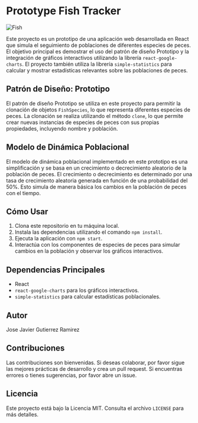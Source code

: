 # Prototype Fish Tracker

![Fish](fish-image.jpg)

Este proyecto es un prototipo de una aplicación web desarrollada en React que simula el seguimiento de poblaciones de diferentes especies de peces. El objetivo principal es demostrar el uso del patrón de diseño Prototipo y la integración de gráficos interactivos utilizando la librería `react-google-charts`. El proyecto también utiliza la librería `simple-statistics` para calcular y mostrar estadísticas relevantes sobre las poblaciones de peces.

## Patrón de Diseño: Prototipo

El patrón de diseño Prototipo se utiliza en este proyecto para permitir la clonación de objetos `FishSpecies`, lo que representa diferentes especies de peces. La clonación se realiza utilizando el método `clone`, lo que permite crear nuevas instancias de especies de peces con sus propias propiedades, incluyendo nombre y población.

## Modelo de Dinámica Poblacional

El modelo de dinámica poblacional implementado en este prototipo es una simplificación y se basa en un crecimiento o decrecimiento aleatorio de la población de peces. El crecimiento o decrecimiento es determinado por una tasa de crecimiento aleatoria generada en función de una probabilidad del 50%. Esto simula de manera básica los cambios en la población de peces con el tiempo.

## Cómo Usar

1. Clona este repositorio en tu máquina local.
2. Instala las dependencias utilizando el comando `npm install`.
3. Ejecuta la aplicación con `npm start`.
4. Interactúa con los componentes de especies de peces para simular cambios en la población y observar los gráficos interactivos.

## Dependencias Principales

- React
- `react-google-charts` para los gráficos interactivos.
- `simple-statistics` para calcular estadísticas poblacionales.

## Autor

Jose Javier Gutierrez Ramirez

## Contribuciones

Las contribuciones son bienvenidas. Si deseas colaborar, por favor sigue las mejores prácticas de desarrollo y crea un pull request. Si encuentras errores o tienes sugerencias, por favor abre un issue.

## Licencia

Este proyecto está bajo la Licencia MIT. Consulta el archivo `LICENSE` para más detalles.
